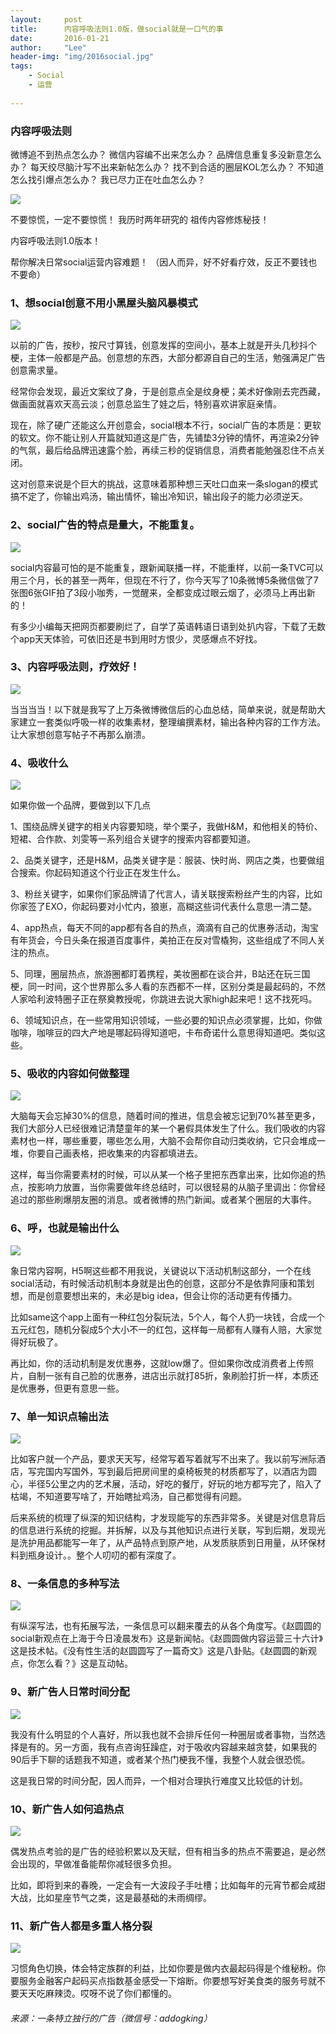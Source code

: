 ```yaml
---
layout:     post
title:      内容呼吸法则1.0版，做social就是一口气的事
date:       2016-01-21
author:     "Lee"
header-img: "img/2016social.jpg"
tags:
    - Social
    - 运营
    
---
```

### 内容呼吸法则

微博追不到热点怎么办？
微信内容编不出来怎么办？
品牌信息重复多没新意怎么办？
每天绞尽脑汁写不出来新帖怎么办？
找不到合适的圈层KOL怎么办？
不知道怎么找引爆点怎么办？
我已尽力正在吐血怎么办？

![](http://7xor0o.com1.z0.glb.clouddn.com/1453277015925647.gif)

不要惊慌，一定不要惊慌！
我历时两年研究的
祖传内容修炼秘技！

内容呼吸法则1.0版本！

帮你解决日常social运营内容难题！
（因人而异，好不好看疗效，反正不要钱也不要命）



### 1、想social创意不用小黑屋头脑风暴模式

![](http://7xor0o.com1.z0.glb.clouddn.com/1453277131796681.gif)

以前的广告，按秒，按尺寸算钱，创意发挥的空间小，基本上就是开头几秒抖个梗，主体一般都是产品。创意想的东西，大部分都源自自己的生活，勉强满足广告创意需求量。

经常你会发现，最近文案纹了身，于是创意点全是纹身梗；美术好像刚去完西藏，做画面就喜欢天高云淡；创意总监生了娃之后，特别喜欢讲家庭亲情。

现在，除了硬广还能这么开创意会，social根本不行，social广告的本质是：更软的软文。你不能让别人开篇就知道这是广告，先铺垫3分钟的情怀，再渲染2分钟的气氛，最后给品牌迅速露个脸，再续三秒的促销信息，消费者能勉强忍住不点关闭。

这对创意来说是个巨大的挑战，这意味着那种想三天吐口血来一条slogan的模式搞不定了，你输出鸡汤，输出情怀，输出冷知识，输出段子的能力必须逆天。



### 2、social广告的特点是量大，不能重复。

![](http://7xor0o.com1.z0.glb.clouddn.com/1453277183574062.gif)

social内容最可怕的是不能重复，跟新闻联播一样，不能重样，以前一条TVC可以用三个月，长的甚至一两年，但现在不行了，你今天写了10条微博5条微信做了7张图6张GIF拍了3段小咖秀，一觉醒来，全都变成过眼云烟了，必须马上再出新的！

有多少小编每天把网页都要刷烂了，自学了英语韩语日语到处扒内容，下载了无数个app天天体验，可依旧还是书到用时方恨少，灵感爆点不好找。



### 3、内容呼吸法则，疗效好！

![](http://7xor0o.com1.z0.glb.clouddn.com/1453278150314029.gif)

当当当当！以下就是我写了上万条微博微信后的心血总结，简单来说，就是帮助大家建立一套类似呼吸一样的收集素材，整理编撰素材，输出各种内容的工作方法。让大家想创意写帖子不再那么崩溃。



### 4、吸收什么

![](http://7xor0o.com1.z0.glb.clouddn.com/1453278168754399.gif)

如果你做一个品牌，要做到以下几点

1、围绕品牌关键字的相关内容要知晓，举个栗子，我做H&M，和他相关的特价、短裙、合作款、刘雯等一系列组合关键字的搜索内容都要知道。

2、品类关键字，还是H&M，品类关键字是：服装、快时尚、网店之类，也要做组合搜索。你起码知道这个行业正在发生什么。

3、粉丝关键字，如果你们家品牌请了代言人，请关联搜索粉丝产生的内容，比如你家签了EXO，你起码要对小忙内，狼崽，高糊这些词代表什么意思一清二楚。

4、app热点，每天不同的app都有各自的热点，滴滴有自己的优惠券活动，淘宝有年货会，今日头条在报道百度事件，美拍正在反对雪橇狗，这些组成了不同人关注的热点。

5、同理，圈层热点，旅游圈都盯着携程，美妆圈都在谈合并，B站还在玩三国梗，同一时间，这个世界那么多人看的东西都不一样，区别分类是最起码的，不然人家哈利波特圈子正在祭奠教授呢，你跳进去说大家high起来吧！这不找死吗。

6、领域知识点，在一些常用知识领域，一些必要的知识点必须掌握，比如，你做咖啡，咖啡豆的四大产地是哪起码得知道吧，卡布奇诺什么意思得知道吧。类似这些。



### 5、吸收的内容如何做整理

![](http://7xor0o.com1.z0.glb.clouddn.com/1453277838470475.gif)

大脑每天会忘掉30%的信息，随着时间的推进，信息会被忘记到70%甚至更多，我们大部分人已经很难记清楚童年的某一个暑假具体发生了什么。我们吸收的内容素材也一样，哪些重要，哪些怎么用，大脑不会帮你自动归类收纳，它只会堆成一堆，你要自己画表格，把收集来的内容都填进去。

这样，每当你需要素材的时候，可以从某一个格子里把东西拿出来，比如你追的热点，按影响力放置，当你需要做年终总结时，可以很轻易的从脑子里调出：你曾经追过的那些刷爆朋友圈的消息。或者微博的热门新闻。或者某个圈层的大事件。



### 6、呼，也就是输出什么

![](http://7xor0o.com1.z0.glb.clouddn.com/1453277868564846.gif)

象日常内容啊，H5啊这些都不用我说，关键说以下活动机制这部分，一个在线social活动，有时候活动机制本身就是出色的创意，这部分不是依靠阿康和策划想，而是创意要想出来的，未必是big idea，但会让你的活动更有传播力。

比如same这个app上面有一种红包分裂玩法，5个人，每个人扔一块钱，合成一个五元红包，随机分裂成5个大小不一的红包，这样每一局都有人赚有人赔，大家觉得好玩极了。

再比如，你的活动机制是发优惠券，这就low爆了。但如果你改成消费者上传照片，自制一张有自己脸的优惠券，进店出示就打85折，象刷脸打折一样，本质还是优惠券，但更有意思一些。



### 7、单一知识点输出法

![](http://7xor0o.com1.z0.glb.clouddn.com/1453277890779963.gif)

比如客户就一个产品，要求天天写，经常写着写着就写不出来了。我以前写洲际酒店，写完国内写国外，写到最后把房间里的桌椅板凳的材质都写了，以酒店为圆心，半径5公里之内的艺术展，活动，好吃的餐厅，好玩的地方都写完了，陷入了枯竭，不知道要写啥了，开始瞎扯鸡汤，自己都觉得有问题。

后来系统的梳理了纵深的知识结构，才发现能写的东西非常多。关键是对信息背后的信息进行系统的挖掘。并拆解，以及与其他知识点进行关联，写到后期，发现光是洗护用品都能写一年了，从产品特点到原产地，从发质肤质到日用量，从环保材料到瓶身设计。。整个人叨叨的都有深度了。



### 8、一条信息的多种写法

![](http://7xor0o.com1.z0.glb.clouddn.com/1453277910118103.gif)

有纵深写法，也有拓展写法，一条信息可以翻来覆去的从各个角度写。《赵圆圆的social新观点在上海于今日凌晨发布》这是新闻帖。《赵圆圆做内容运营三十六计》这是技术帖。《没有性生活的赵圆圆写了一篇奇文》这是八卦贴。《赵圆圆的新观点，你怎么看？》这是互动帖。



### 9、新广告人日常时间分配

![](http://7xor0o.com1.z0.glb.clouddn.com/1453277934971541.gif)

我没有什么明显的个人喜好，所以我也就不会排斥任何一种圈层或者事物，当然选择是有的。另一方面，我有点咨询狂躁症，对于吸收内容越来越贪婪，如果我的90后手下聊的话题我不知道，或者某个热门梗我不懂，我整个人就会很恐慌。

这是我日常的时间分配，因人而异，一个相对合理执行难度又比较低的计划。



### 10、新广告人如何追热点

![](http://7xor0o.com1.z0.glb.clouddn.com/1453277951131307.gif)

偶发热点考验的是广告的经验积累以及天赋，但有相当多的热点不需要追，是必然会出现的，早做准备能帮你减轻很多负担。

比如，即将到来的春晚，一定会有一大波段子手吐槽；比如每年的元宵节都会咸甜大战，比如星座节气之类，这是最基础的未雨绸缪。



### 11、新广告人都是多重人格分裂

![](http://7xor0o.com1.z0.glb.clouddn.com/1453277967807606.gif)

习惯角色切换，体会特定族群的利益，比如你要是做内衣最起码得是个维秘粉。你要服务金融客户起码买点指数基金感受一下熔断。你要想写好美食类的服务号就不要天天吃麻辣烫。哎呀不说了你们都懂的。

###### 来源：一条特立独行的广告（微信号：addogking）